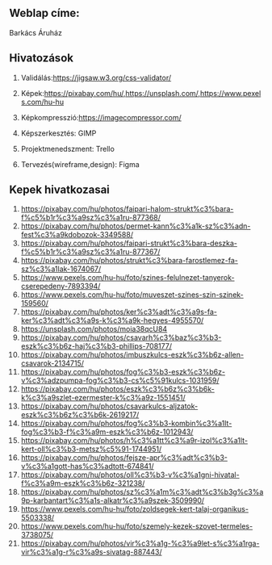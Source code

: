 ## Weblap címe:
Barkács Áruház

## Hivatozások

1. Validálás:https://jigsaw.w3.org/css-validator/

2. Képek:https://pixabay.com/hu/,https://unsplash.com/,https://www.pexels.com/hu-hu

3. Képkompresszió:https://imagecompressor.com/

4. Képszerkesztés: GIMP

5. Projektmenedszment: Trello

6. Tervezés(wireframe,design): Figma

## Kepek hivatkozasai

1. https://pixabay.com/hu/photos/faipari-halom-strukt%c3%bara-f%c5%b1r%c3%a9sz%c3%a1ru-877368/
2. https://pixabay.com/hu/photos/permet-kann%c3%a1k-sz%c3%adn-fest%c3%a9kdobozok-3349588/
3. https://pixabay.com/hu/photos/faipari-strukt%c3%bara-deszka-f%c5%b1r%c3%a9sz%c3%a1ru-877367/
4. https://pixabay.com/hu/photos/strukt%c3%bara-farostlemez-fa-sz%c3%a1lak-1674067/
5. https://www.pexels.com/hu-hu/foto/szines-felulnezet-tanyerok-cserepedeny-7893394/
6. https://www.pexels.com/hu-hu/foto/muveszet-szines-szin-szinek-159560/
7. https://pixabay.com/hu/photos/ker%c3%adt%c3%a9s-fa-ker%c3%adt%c3%a9s-k%c3%a9k-hegyes-4955570/
8. https://unsplash.com/photos/moia38qcU84
9. https://pixabay.com/hu/photos/csavarh%c3%baz%c3%b3-eszk%c3%b6z-haj%c3%b3-phillips-708177/
10. https://pixabay.com/hu/photos/imbuszkulcs-eszk%c3%b6z-allen-csavarok-2134715/
11. https://pixabay.com/hu/photos/fog%c3%b3-eszk%c3%b6z-v%c3%adzpumpa-fog%c3%b3-cs%c5%91kulcs-1031959/
12. https://pixabay.com/hu/photos/eszk%c3%b6z%c3%b6k-k%c3%a9szlet-ezermester-k%c3%a9z-1551451/
13. https://pixabay.com/hu/photos/csavarkulcs-aljzatok-eszk%c3%b6z%c3%b6k-2619217/
14. https://pixabay.com/hu/photos/fog%c3%b3-kombin%c3%a1lt-fog%c3%b3-f%c3%a9m-eszk%c3%b6z-1012943/
15. https://pixabay.com/hu/photos/h%c3%a1tt%c3%a9r-izol%c3%a1lt-kert-oll%c3%b3-metsz%c5%91-1744951/
16. https://pixabay.com/hu/photos/fejsze-apr%c3%adt%c3%b3-v%c3%a1gott-has%c3%adtott-674841/
17. https://pixabay.com/hu/photos/oll%c3%b3-v%c3%a1gni-hivatal-f%c3%a9m-eszk%c3%b6z-321238/
18. https://pixabay.com/hu/photos/sz%c3%a1m%c3%adt%c3%b3g%c3%a9p-karbantart%c3%a1s-alkatr%c3%a9szek-3509990/
19. https://www.pexels.com/hu-hu/foto/zoldsegek-kert-talaj-organikus-5503338/
20. https://www.pexels.com/hu-hu/foto/szemely-kezek-szovet-termeles-3738075/
21. https://pixabay.com/hu/photos/vir%c3%a1g-%c3%a9let-s%c3%a1rga-vir%c3%a1g-r%c3%a9s-sivatag-887443/